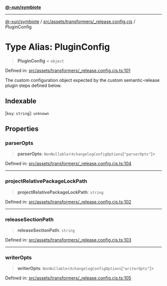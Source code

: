 [**@-xun/symbiote**](../../../../../README.md)

***

[@-xun/symbiote](../../../../../README.md) / [src/assets/transformers/\_release.config.cjs](../README.md) / PluginConfig

# Type Alias: PluginConfig

> **PluginConfig** = `object`

Defined in: [src/assets/transformers/\_release.config.cjs.ts:101](https://github.com/Xunnamius/symbiote/blob/ffa2219b5458551337af8081b76f7ffb8422c513/src/assets/transformers/_release.config.cjs.ts#L101)

The custom configuration object expected by the custom semantic-release
plugin steps defined below.

## Indexable

\[`key`: `string`\]: `unknown`

## Properties

### parserOpts

> **parserOpts**: `NonNullable`\<`XchangelogConfigOptions`\[`"parserOpts"`\]\>

Defined in: [src/assets/transformers/\_release.config.cjs.ts:104](https://github.com/Xunnamius/symbiote/blob/ffa2219b5458551337af8081b76f7ffb8422c513/src/assets/transformers/_release.config.cjs.ts#L104)

***

### projectRelativePackageLockPath

> **projectRelativePackageLockPath**: `string`

Defined in: [src/assets/transformers/\_release.config.cjs.ts:102](https://github.com/Xunnamius/symbiote/blob/ffa2219b5458551337af8081b76f7ffb8422c513/src/assets/transformers/_release.config.cjs.ts#L102)

***

### releaseSectionPath

> **releaseSectionPath**: `string`

Defined in: [src/assets/transformers/\_release.config.cjs.ts:103](https://github.com/Xunnamius/symbiote/blob/ffa2219b5458551337af8081b76f7ffb8422c513/src/assets/transformers/_release.config.cjs.ts#L103)

***

### writerOpts

> **writerOpts**: `NonNullable`\<`XchangelogConfigOptions`\[`"writerOpts"`\]\>

Defined in: [src/assets/transformers/\_release.config.cjs.ts:105](https://github.com/Xunnamius/symbiote/blob/ffa2219b5458551337af8081b76f7ffb8422c513/src/assets/transformers/_release.config.cjs.ts#L105)
